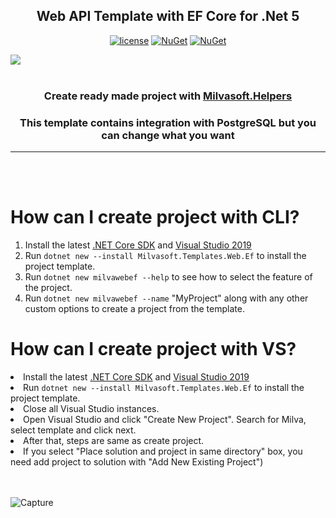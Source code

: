 <h2 align="center">Web API Template with EF Core for .Net 5</h2>
  
 <div align="center"> 
  
[![license](https://img.shields.io/badge/license-MIT-blue.svg)](https://github.com/Milvasoft/Milvasoft/blob/master/LICENSE)  [![NuGet](https://img.shields.io/nuget/v/Milvasoft.Templates.Web.Ef)](https://www.nuget.org/packages/Milvasoft.Helpers/)   [![NuGet](https://img.shields.io/nuget/dt/Milvasoft.Templates.Web.Ef)](https://www.nuget.org/packages/Milvasoft.Templates.Web.Ef/) 

</div>

![](https://i.hizliresim.com/12q7jh2.gif)
<br></br>
<h3 align="center">Create ready made project with <a href="https://github.com/Milvasoft/Milvasoft" rel="nofollow" target="_blank" >Milvasoft.Helpers</a></h3>
<h3 align="center">This template contains integration with PostgreSQL but you can change what you want</h3>

***

<br></br>
# How can I create project with CLI?

<ol> 

<li>Install the latest <a href="https://dot.net" rel="nofollow" target="_blank">.NET Core SDK</a> and <a href="https://visualstudio.microsoft.com/tr/thank-you-downloading-visual-studio/?sku=Community&rel=16" rel="nofollow" target="_blank" >Visual Studio 2019</a></li>
<li>Run <code>dotnet new --install Milvasoft.Templates.Web.Ef</code> to install the project template.</li>
<li>Run <code>dotnet new milvawebef --help</code> to see how to select the feature of the project.</li>
<li>Run <code>dotnet new milvawebef --name</code> "MyProject" along with any other custom options to create a project from the template.</li>

</ol>

# How can I create project with VS?

<li>Install the latest <a href="https://dot.net" rel="nofollow" target="_blank">.NET Core SDK</a> and <a href="https://visualstudio.microsoft.com/tr/thank-you-downloading-visual-studio/?sku=Community&rel=16" rel="nofollow" target="_blank" >Visual Studio 2019</a></li>
<li>Run <code>dotnet new --install Milvasoft.Templates.Web.Ef</code> to install the project template.</li>
<li>Close all Visual Studio instances.</li>
<li>Open Visual Studio and click "Create New Project". Search for Milva, select template and click next.</li>
<li>After that, steps are same as create project.</li>
<li>If you select "Place solution and project in same directory" box, you need add project to solution with "Add New Existing Project")</li>
<br></br>

![Capture](https://user-images.githubusercontent.com/32344242/135268651-227dc8ed-24a1-4e02-bb53-e1af9edd0c36.PNG)


